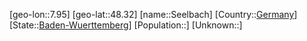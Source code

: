 ﻿---
location: [48.32,7.95]
type: City
tags:
- geo/City


SpocWebEntityId: 34169
isDeleted: false
confidential: public

---
[geo-lon::7.95]
[geo-lat::48.32]
[name::Seelbach]
[Country::[Germany](geo/Continent/Europe/Germany.md)]
[State::[Baden-Wuerttemberg](geo/Continent/Europe/Germany/Baden-Wuerttemberg.md)]
[Population::]
[Unknown::]

